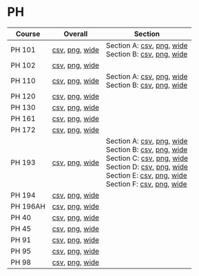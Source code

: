 # PH

| Course | Overall | Section |
| ------ | ------- | ------- |
| PH 101 | [csv](https://github.com/UCSD-Historical-Enrollment-Data/2025Winter/blob/main/overall/PH%20101.csv), [png](https://raw.githubusercontent.com/UCSD-Historical-Enrollment-Data/2025Winter/main/plot_overall/PH%20101.png), [wide](https://raw.githubusercontent.com/UCSD-Historical-Enrollment-Data/2025Winter/main/plot_overall_wide/PH%20101.png) | Section A: [csv](https://github.com/UCSD-Historical-Enrollment-Data/2025Winter/blob/main/section/PH%20101_A.csv), [png](https://raw.githubusercontent.com/UCSD-Historical-Enrollment-Data/2025Winter/main/plot_section/PH%20101_A.png), [wide](https://raw.githubusercontent.com/UCSD-Historical-Enrollment-Data/2025Winter/main/plot_section_wide/PH%20101_A.png)<br>Section B: [csv](https://github.com/UCSD-Historical-Enrollment-Data/2025Winter/blob/main/section/PH%20101_B.csv), [png](https://raw.githubusercontent.com/UCSD-Historical-Enrollment-Data/2025Winter/main/plot_section/PH%20101_B.png), [wide](https://raw.githubusercontent.com/UCSD-Historical-Enrollment-Data/2025Winter/main/plot_section_wide/PH%20101_B.png) |
| PH 102 | [csv](https://github.com/UCSD-Historical-Enrollment-Data/2025Winter/blob/main/overall/PH%20102.csv), [png](https://raw.githubusercontent.com/UCSD-Historical-Enrollment-Data/2025Winter/main/plot_overall/PH%20102.png), [wide](https://raw.githubusercontent.com/UCSD-Historical-Enrollment-Data/2025Winter/main/plot_overall_wide/PH%20102.png) |  |
| PH 110 | [csv](https://github.com/UCSD-Historical-Enrollment-Data/2025Winter/blob/main/overall/PH%20110.csv), [png](https://raw.githubusercontent.com/UCSD-Historical-Enrollment-Data/2025Winter/main/plot_overall/PH%20110.png), [wide](https://raw.githubusercontent.com/UCSD-Historical-Enrollment-Data/2025Winter/main/plot_overall_wide/PH%20110.png) | Section A: [csv](https://github.com/UCSD-Historical-Enrollment-Data/2025Winter/blob/main/section/PH%20110_A.csv), [png](https://raw.githubusercontent.com/UCSD-Historical-Enrollment-Data/2025Winter/main/plot_section/PH%20110_A.png), [wide](https://raw.githubusercontent.com/UCSD-Historical-Enrollment-Data/2025Winter/main/plot_section_wide/PH%20110_A.png)<br>Section B: [csv](https://github.com/UCSD-Historical-Enrollment-Data/2025Winter/blob/main/section/PH%20110_B.csv), [png](https://raw.githubusercontent.com/UCSD-Historical-Enrollment-Data/2025Winter/main/plot_section/PH%20110_B.png), [wide](https://raw.githubusercontent.com/UCSD-Historical-Enrollment-Data/2025Winter/main/plot_section_wide/PH%20110_B.png) |
| PH 120 | [csv](https://github.com/UCSD-Historical-Enrollment-Data/2025Winter/blob/main/overall/PH%20120.csv), [png](https://raw.githubusercontent.com/UCSD-Historical-Enrollment-Data/2025Winter/main/plot_overall/PH%20120.png), [wide](https://raw.githubusercontent.com/UCSD-Historical-Enrollment-Data/2025Winter/main/plot_overall_wide/PH%20120.png) |  |
| PH 130 | [csv](https://github.com/UCSD-Historical-Enrollment-Data/2025Winter/blob/main/overall/PH%20130.csv), [png](https://raw.githubusercontent.com/UCSD-Historical-Enrollment-Data/2025Winter/main/plot_overall/PH%20130.png), [wide](https://raw.githubusercontent.com/UCSD-Historical-Enrollment-Data/2025Winter/main/plot_overall_wide/PH%20130.png) |  |
| PH 161 | [csv](https://github.com/UCSD-Historical-Enrollment-Data/2025Winter/blob/main/overall/PH%20161.csv), [png](https://raw.githubusercontent.com/UCSD-Historical-Enrollment-Data/2025Winter/main/plot_overall/PH%20161.png), [wide](https://raw.githubusercontent.com/UCSD-Historical-Enrollment-Data/2025Winter/main/plot_overall_wide/PH%20161.png) |  |
| PH 172 | [csv](https://github.com/UCSD-Historical-Enrollment-Data/2025Winter/blob/main/overall/PH%20172.csv), [png](https://raw.githubusercontent.com/UCSD-Historical-Enrollment-Data/2025Winter/main/plot_overall/PH%20172.png), [wide](https://raw.githubusercontent.com/UCSD-Historical-Enrollment-Data/2025Winter/main/plot_overall_wide/PH%20172.png) |  |
| PH 193 | [csv](https://github.com/UCSD-Historical-Enrollment-Data/2025Winter/blob/main/overall/PH%20193.csv), [png](https://raw.githubusercontent.com/UCSD-Historical-Enrollment-Data/2025Winter/main/plot_overall/PH%20193.png), [wide](https://raw.githubusercontent.com/UCSD-Historical-Enrollment-Data/2025Winter/main/plot_overall_wide/PH%20193.png) | Section A: [csv](https://github.com/UCSD-Historical-Enrollment-Data/2025Winter/blob/main/section/PH%20193_A.csv), [png](https://raw.githubusercontent.com/UCSD-Historical-Enrollment-Data/2025Winter/main/plot_section/PH%20193_A.png), [wide](https://raw.githubusercontent.com/UCSD-Historical-Enrollment-Data/2025Winter/main/plot_section_wide/PH%20193_A.png)<br>Section B: [csv](https://github.com/UCSD-Historical-Enrollment-Data/2025Winter/blob/main/section/PH%20193_B.csv), [png](https://raw.githubusercontent.com/UCSD-Historical-Enrollment-Data/2025Winter/main/plot_section/PH%20193_B.png), [wide](https://raw.githubusercontent.com/UCSD-Historical-Enrollment-Data/2025Winter/main/plot_section_wide/PH%20193_B.png)<br>Section C: [csv](https://github.com/UCSD-Historical-Enrollment-Data/2025Winter/blob/main/section/PH%20193_C.csv), [png](https://raw.githubusercontent.com/UCSD-Historical-Enrollment-Data/2025Winter/main/plot_section/PH%20193_C.png), [wide](https://raw.githubusercontent.com/UCSD-Historical-Enrollment-Data/2025Winter/main/plot_section_wide/PH%20193_C.png)<br>Section D: [csv](https://github.com/UCSD-Historical-Enrollment-Data/2025Winter/blob/main/section/PH%20193_D.csv), [png](https://raw.githubusercontent.com/UCSD-Historical-Enrollment-Data/2025Winter/main/plot_section/PH%20193_D.png), [wide](https://raw.githubusercontent.com/UCSD-Historical-Enrollment-Data/2025Winter/main/plot_section_wide/PH%20193_D.png)<br>Section E: [csv](https://github.com/UCSD-Historical-Enrollment-Data/2025Winter/blob/main/section/PH%20193_E.csv), [png](https://raw.githubusercontent.com/UCSD-Historical-Enrollment-Data/2025Winter/main/plot_section/PH%20193_E.png), [wide](https://raw.githubusercontent.com/UCSD-Historical-Enrollment-Data/2025Winter/main/plot_section_wide/PH%20193_E.png)<br>Section F: [csv](https://github.com/UCSD-Historical-Enrollment-Data/2025Winter/blob/main/section/PH%20193_F.csv), [png](https://raw.githubusercontent.com/UCSD-Historical-Enrollment-Data/2025Winter/main/plot_section/PH%20193_F.png), [wide](https://raw.githubusercontent.com/UCSD-Historical-Enrollment-Data/2025Winter/main/plot_section_wide/PH%20193_F.png) |
| PH 194 | [csv](https://github.com/UCSD-Historical-Enrollment-Data/2025Winter/blob/main/overall/PH%20194.csv), [png](https://raw.githubusercontent.com/UCSD-Historical-Enrollment-Data/2025Winter/main/plot_overall/PH%20194.png), [wide](https://raw.githubusercontent.com/UCSD-Historical-Enrollment-Data/2025Winter/main/plot_overall_wide/PH%20194.png) |  |
| PH 196AH | [csv](https://github.com/UCSD-Historical-Enrollment-Data/2025Winter/blob/main/overall/PH%20196AH.csv), [png](https://raw.githubusercontent.com/UCSD-Historical-Enrollment-Data/2025Winter/main/plot_overall/PH%20196AH.png), [wide](https://raw.githubusercontent.com/UCSD-Historical-Enrollment-Data/2025Winter/main/plot_overall_wide/PH%20196AH.png) |  |
| PH 40 | [csv](https://github.com/UCSD-Historical-Enrollment-Data/2025Winter/blob/main/overall/PH%2040.csv), [png](https://raw.githubusercontent.com/UCSD-Historical-Enrollment-Data/2025Winter/main/plot_overall/PH%2040.png), [wide](https://raw.githubusercontent.com/UCSD-Historical-Enrollment-Data/2025Winter/main/plot_overall_wide/PH%2040.png) |  |
| PH 45 | [csv](https://github.com/UCSD-Historical-Enrollment-Data/2025Winter/blob/main/overall/PH%2045.csv), [png](https://raw.githubusercontent.com/UCSD-Historical-Enrollment-Data/2025Winter/main/plot_overall/PH%2045.png), [wide](https://raw.githubusercontent.com/UCSD-Historical-Enrollment-Data/2025Winter/main/plot_overall_wide/PH%2045.png) |  |
| PH 91 | [csv](https://github.com/UCSD-Historical-Enrollment-Data/2025Winter/blob/main/overall/PH%2091.csv), [png](https://raw.githubusercontent.com/UCSD-Historical-Enrollment-Data/2025Winter/main/plot_overall/PH%2091.png), [wide](https://raw.githubusercontent.com/UCSD-Historical-Enrollment-Data/2025Winter/main/plot_overall_wide/PH%2091.png) |  |
| PH 95 | [csv](https://github.com/UCSD-Historical-Enrollment-Data/2025Winter/blob/main/overall/PH%2095.csv), [png](https://raw.githubusercontent.com/UCSD-Historical-Enrollment-Data/2025Winter/main/plot_overall/PH%2095.png), [wide](https://raw.githubusercontent.com/UCSD-Historical-Enrollment-Data/2025Winter/main/plot_overall_wide/PH%2095.png) |  |
| PH 98 | [csv](https://github.com/UCSD-Historical-Enrollment-Data/2025Winter/blob/main/overall/PH%2098.csv), [png](https://raw.githubusercontent.com/UCSD-Historical-Enrollment-Data/2025Winter/main/plot_overall/PH%2098.png), [wide](https://raw.githubusercontent.com/UCSD-Historical-Enrollment-Data/2025Winter/main/plot_overall_wide/PH%2098.png) |  |
